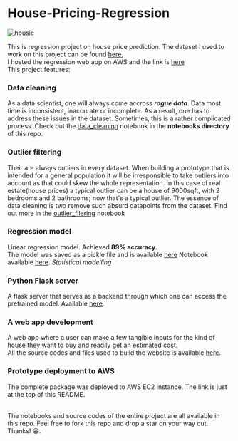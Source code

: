 # House-Pricing-Regression
![housie](https://user-images.githubusercontent.com/91638505/193146858-d1ff7db2-a6ca-4311-b63d-d923f159e815.png)

This is regression project on house price prediction.
The dataset I used to work on this project can be found [here.](https://www.kaggle.com/datasets/amitabhajoy/bengaluru-house-price-data) <br>
I hosted the regression web app on AWS and the link is [here](http://ec2-44-204-3-215.compute-1.amazonaws.com/) <br>
This project features:
### Data cleaning
As a data scientist, one will always come accross ___rogue data___. Data most time is inconsistent, inaccurate or incomplete. As a result, one has to address these issues in the dataset. Sometimes, this is a rather complicated process. Check out the [data_cleaning](https://github.com/ifunanyaScript/House-Pricing-Regression/blob/main/notebooks/data_cleaning.ipynb) notebook in the __notebooks directory__ of this repo.

### Outlier filtering
Their are always outliers in every dataset. When building a prototype that is intended for a general population it will be irresponsible to take outliers into account as that could skew the whole representation. In this case of real estate(house prices) a typical outlier can be a house of 9000sqft, with 2 bedrooms and 2 bathrooms; now that's a typical outlier. The essence of data cleaning is two remove such absurd datapoints from the dataset. Find out more in the [outlier_filering](https://github.com/ifunanyaScript/House-Pricing-Regression/blob/main/notebooks/outlier_filtering.ipynb) notebook

### Regression model
Linear regression model. Achieved __89% accuracy__.  
The model was saved as a pickle file and is available [here](https://github.com/ifunanyaScript/House-Pricing-Regression/blob/main/tokens/house_price_model.pickle)
Notebook available [here](https://github.com/ifunanyaScript/House-Pricing-Regression/blob/main/notebooks/regression_modelling.ipynb).  _Statistical modelling_ 

### Python Flask server
A flask server that serves as a backend through which one can access the pretrained model. Available [here](https://github.com/ifunanyaScript/House-Pricing-Regression/blob/main/server/server.py).

### A web app development
A web app where a user can make a few tangible inputs for the kind of house they want to buy and readily get an estimated cost.  
All the source codes and files used to build the website is available [here](https://github.com/ifunanyaScript/House-Pricing-Regression/tree/main/client).

### Prototype deployment to AWS
The complete package was deployed to AWS EC2 instance. The link is just at the top of this README.

<br>
The notebooks and source codes of the entire project are all available in this repo.  
Feel free to fork this repo and drop a star on your way out. Thanks! 😀.
